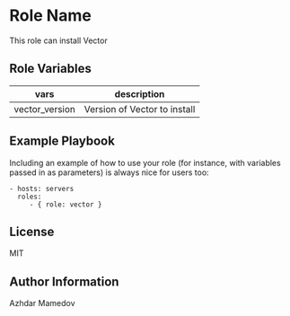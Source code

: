 Role Name
=========

This role can install Vector

Role Variables
--------------

|vars| description|
|------|--------------|
| vector_version | Version of Vector to install |

Example Playbook
----------------

Including an example of how to use your role (for instance, with variables passed in as parameters) is always nice for users too:

    - hosts: servers
      roles:
         - { role: vector }

License
-------

MIT

Author Information
------------------

Azhdar Mamedov
